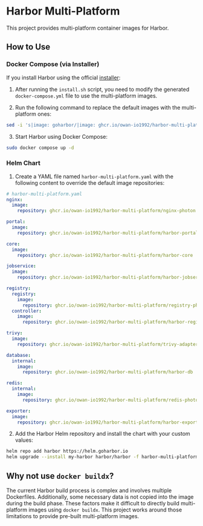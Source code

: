 # Harbor Multi-Platform

This project provides multi-platform container images for Harbor.

## How to Use

### Docker Compose (via Installer)

If you install Harbor using the official [installer](https://goharbor.io/docs/2.14.0/install-config/download-installer/):

1.  After running the `install.sh` script, you need to modify the generated `docker-compose.yml` file to use the multi-platform images.

2.  Run the following command to replace the default images with the multi-platform ones:

```bash
sed -i 's|image: goharbor/|image: ghcr.io/owan-io1992/harbor-multi-platform/|g' docker-compose.yml
```

3.  Start Harbor using Docker Compose:

```bash
sudo docker compose up -d
```

### Helm Chart

1.  Create a YAML file named `harbor-multi-platform.yaml` with the following content to override the default image repositories:

```yaml
# harbor-multi-platform.yaml
nginx:
  image:
    repository: ghcr.io/owan-io1992/harbor-multi-platform/nginx-photon

portal:
  image:
    repository: ghcr.io/owan-io1992/harbor-multi-platform/harbor-portal

core:
  image:
    repository: ghcr.io/owan-io1992/harbor-multi-platform/harbor-core

jobservice:
  image:
    repository: ghcr.io/owan-io1992/harbor-multi-platform/harbor-jobservice

registry:
  registry:
    image:
      repository: ghcr.io/owan-io1992/harbor-multi-platform/registry-photon
  controller:
    image:
      repository: ghcr.io/owan-io1992/harbor-multi-platform/harbor-registryctl

trivy:
  image:
    repository: ghcr.io/owan-io1992/harbor-multi-platform/trivy-adapter-photon

database:
  internal:
    image:
      repository: ghcr.io/owan-io1992/harbor-multi-platform/harbor-db

redis:
  internal:
    image:
      repository: ghcr.io/owan-io1992/harbor-multi-platform/redis-photon

exporter:
  image:
    repository: ghcr.io/owan-io1992/harbor-multi-platform/harbor-exporter
```

2.  Add the Harbor Helm repository and install the chart with your custom values:

```bash
helm repo add harbor https://helm.goharbor.io
helm upgrade --install my-harbor harbor/harbor -f harbor-multi-platform.yaml
```

## Why not use `docker buildx`?

The current Harbor build process is complex and involves multiple Dockerfiles. Additionally, some necessary data is not copied into the image during the build phase. These factors make it difficult to directly build multi-platform images using `docker buildx`. This project works around those limitations to provide pre-built multi-platform images.
